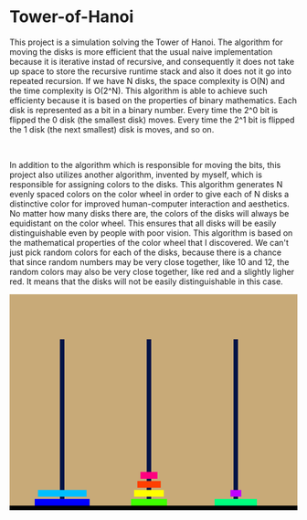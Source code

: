 # Tower-of-Hanoi

This project is a simulation solving the Tower of Hanoi. The algorithm for moving the disks is more efficient that the usual naive implementation because it is iterative instad of recursive, and consequently it does not take up space to store the recursive runtime stack and also it does not it go into repeated recursion. If we have N disks, the space complexity is O(N) and the time complexity is O(2^N). This algorithm is able to achieve such efficienty because it is based on the properties of binary mathematics. Each disk is represented as a bit in a binary number. Every time the 2^0 bit is flipped the 0 disk (the smallest disk) moves. Every time the 2^1 bit is flipped the 1 disk (the next smallest) disk is moves, and so on.

<br>

In addition to the algorithm which is responsible for moving the bits, this project also utilizes another algorithm, invented by myself, which is responsible for assigning colors to the disks. This algorithm generates N evenly spaced colors on the color wheel in order to give each of N disks a distinctive color for improved human-computer interaction and aesthetics. No matter how many disks there are, the colors of the disks will always be equidistant on the color wheel. This ensures that all disks will be easily distinguishable even by people with poor vision. This algorithm is based on the mathematical properties of the color wheel that I discovered. We can't just pick random colors for each of the disks, because there is a chance that since random numbers may be very close together, like 10 and 12, the random colors may also be very close together, like red and a slightly ligher red. It means that the disks will not be easily distinguishable in this case.

![Alt text](/Screenshots/Tower_of_Hanoi.png?raw=true "Cover")
